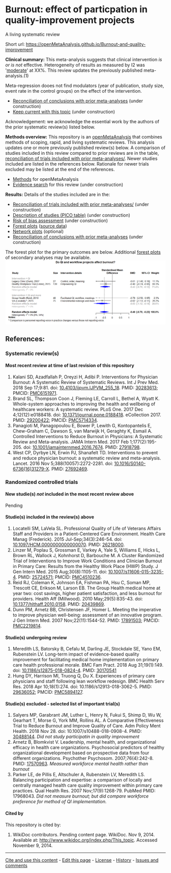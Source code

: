 Burnout: effect of particpation in quality-improvement projects
============================================
A living systematic review

Short url: https://openMetaAnalysis.github.io/Burnout-and-quality-improvement

**Clinical summary:** This meta-analysis suggests that clinical intervention *is or is not* effective. Heterogeneity of results as measured by I2 was '[moderate](http://handbook-5-1.cochrane.org/chapter_9/9_5_2_identifying_and_measuring_heterogeneity.htm)' at XX%. This review updates the previously published meta-analysis.(1)

Meta-regression dooes not find modulators (year of publication, study size, event rate in the control groups) on the effect of the intervention.
* [Reconciliation of conclusions with prior meta-analyses](files/reconciliation-tables/Reconciliation%20of%20conclusions.pdf) (under construction)
* [Keep current with this topic](files/searching/Keep-up.md) (under construction)

Acknowledgement: we acknowledge the essential work by the authors of the prior systematic review(s) listed below.

**Methods overview:** This repository is an [openMetaAnalysis](https://openmetaanalysis.github.io/) that combines methods of scoping, rapid, and living systematic reviews.  This analysis updates one or more previously published review(s) below. A comparison of studies included in this review compared to prior reviews are in the table, [reconciliation of trials included with prior meta-analyses/](files/reconciliation-tables/Reconciliation%20of%20studies.pdf). Newer studies included are listed in the references below. Rationale for newer trials excluded may be listed at the end of the references. 
* [Methods](http://openmetaanalysis.github.io/methods.html) for openMetaAnalysis
* [Evidence search](files/searching/evidence-search.md) for this review (under construction)

**Results:** Details of the studies included are in the:
* [Reconciliation of trials included with prior meta-analyses/](files/reconciliation-tables/Reconciliation%20of%20studies.pdf) (under construction)
* [Description of studies (PICO table)](files/study-details/table-pico.pdf) (under construction)
* [Risk of bias assessment](files/study-details/table-bias.pdf) (under construction)
* [Forest plots](../master/files/forest-plots) ([source data](files/data))
* [Network plots](../master/files/network) (optional)
* [Reconciliation of conclusions with prior meta-analyses](files/reconciliation-tables/Reconciliation%20of%20conclusions.pdf) (under construction)

The forest plot for the primary outcomes are below. Additional [forest plots](files/forest-plots) of secondary analyses may be available. 
![Principle results](files/forest-plots/Outcome-Primary.png)
<!--
The meta-regression for the primary outcomes are below. Additional [meta-regressions](files/metaregression) of secondary analyses may be available. 
![Principle results for benefit](files/metaregression/Outcome-Primary.png "Principle results for benefit]")
-->

References:
----------------------------------

### Systematic review(s)
#### Most recent review at time of last revision of this repository 
1. Kalani SD, Azadfallah P, Oreyzi H, Adibi P. Interventions for Physician Burnout: A Systematic Review of Systematic Reviews. Int J Prev Med. 2018 Sep 17;9:81. doi: [10.4103/ijpvm.IJPVM_255_18](http://dx.doi.org/10.4103/ijpvm.IJPVM_255_18). PMID: [30283613](http://pubmed.gov/30283613); PMCID: [PMC6151971](https://www.ncbi.nlm.nih.gov/pmc/articles/PMC6151971/).
  2. Brand SL, Thompson Coon J, Fleming LE, Carroll L, Bethel A, Wyatt K. Whole-system approaches to improving the health and wellbeing of healthcare workers: A systematic review. PLoS One. 2017 Dec 4;12(12):e0188418. doi: [10.1371/journal.pone.0188418](http://dx.doi.org/10.1371/journal.pone.0188418). eCollection 2017. PMID: [29200422](http://pubmed.gov/29200422); PMCID: [PMC5714334](https://www.ncbi.nlm.nih.gov/pmc/articles/PMC5714334/).
3. Panagioti M, Panagopoulou E, Bower P, Lewith G, Kontopantelis E, Chew-Graham C, Dawson S, van Marwijk H, Geraghty K, Esmail A. Controlled Interventions to Reduce Burnout in Physicians: A Systematic Review and Meta-analysis. JAMA Intern  Med. 2017 Feb 1;177(2):195-205. doi: [10.1001/jamainternmed.2016.7674](http://dx.doi.org/10.1001/jamainternmed.2016.7674). PMID: [27918798](http://pubmed.gov/27918798).
4. West CP, Dyrbye LN, Erwin PJ, Shanafelt TD. Interventions to prevent and reduce physician burnout: a systematic review and meta-analysis. Lancet. 2016 Nov 5;388(10057):2272-2281. doi: [10.1016/S0140-6736(16)31279-X](http://dx.doi.org/10.1016/S0140-6736(16)31279-X). PMID: [27692469](http://pubmed.gov/27692469).

### Randomized controlled trials
#### New studie(s) *not* included in the most recent review above
Pending

#### Studie(s) included in the review(s) above
1. Locatelli SM, LaVela SL. Professional Quality of Life of Veterans Affairs Staff and Providers in a Patient-Centered Care Environment. Health Care Manag (Frederick). 2015 Jul-Sep;34(3):246-54. doi: [10.1097/HCM.0000000000000070](http://dx.doi.org/10.1097/HCM.0000000000000070). PMID: [26218000](http://pubmed.gov/26218000).
2. Linzer M, Poplau S, Grossman E, Varkey A, Yale S, Williams E, Hicks L, Brown RL, Wallock J, Kohnhorst D, Barbouche M. A Cluster Randomized Trial of Interventions to Improve Work Conditions and Clinician Burnout in Primary Care: Results from the Healthy Work Place (HWP) Study. J Gen Intern Med. 2015 Aug;30(8):1105-11. doi: [10.1007/s11606-015-3235-4](http://dx.doi.org/10.1007/s11606-015-3235-4). PMID: [25724571](http://pubmed.gov/25724571); PMCID: [PMC4510236](https://www.ncbi.nlm.nih.gov/pmc/articles/PMC4510236).
3. Reid RJ, Coleman K, Johnson EA, Fishman PA, Hsu C, Soman MP, Trescott CE, Erikson M, Larson EB. The Group Health medical home at year two: cost savings, higher patient satisfaction, and less burnout for providers. Health Aff (Millwood). 2010 May;29(5):835-43. doi: [10.1377/hlthaff.2010.0158](http://dx.doi.org/10.1377/hlthaff.2010.0158). PMID: [20439869](http://pubmed.gov/20439869).
4. Dunn PM, Arnetz BB, Christensen JF, Homer L. Meeting the imperative to improve physician well-being: assessment of an innovative program. J Gen Intern Med. 2007 Nov;22(11):1544-52. PMID: [17891503](http://pubmed.gov/17891503); PMCID: [PMC2219814](https://www.ncbi.nlm.nih.gov/pmc/articles/PMC2219814).

#### Studie(s) undergoing review
1. Meredith LS, Batorsky B, Cefalu M, Darling JE, Stockdale SE, Yano EM, Rubenstein LV. Long-term impact of evidence-based quality improvement for facilitating medical home implementation on primary care health professional morale. BMC Fam Pract. 2018 Aug 31;19(1):149. doi: [10.1186/s12875-018-0824-4](http://dx.doi.org/10.1186/s12875-018-0824-4). PMID: [30170541](http://pubmed.gov/30170541)
2. Hung DY, Harrison MI, Truong Q, Du X. Experiences of primary care physicians and staff following lean workflow redesign. BMC Health Serv Res. 2018 Apr 10;18(1):274. doi: 10.1186/s12913-018-3062-5. PMID: [29636052](http://pubmed.gov/29636052); PMCID: [PMC5894127](https://www.ncbi.nlm.nih.gov/pmc/articles/PMC5894127).

#### Studie(s) excluded - selected list of important trial(s)
1. Salyers MP, Garabrant JM, Luther L, Henry N, Fukui S, Shimp D, Wu W, Gearhart T, Morse G, York MM, Rollins AL. A Comparative Effectiveness Trial to Reduce Burnout and Improve Quality of Care. Adm Policy Ment Health. 2018 Nov 28. doi: 10.1007/s10488-018-0908-4.  PMID: [30488144](http://pubmed.gov/30488144). *Did not study participatin in quality improvement*
2. Arnetz B, Blomkvist V. Leadership, mental health, and organizational efficacy in health care organizations. Psychosocial predictors of healthy organizational development based on prospective data from four different organizations. Psychother Psychosom. 2007;76(4):242-8. PMID:  [17570963](http://pubmed.gov/17570963). *Measured workforce mental health rather than burnout*
3. Parker LE, de Pillis E, Altschuler A, Rubenstein LV, Meredith LS. Balancing participation and expertise: a comparison of locally and centrally managed health care quality improvement within primary care practices. Qual Health Res. 2007 Nov;17(9):1268-79. PubMed PMID: 17968043. *Did not measure burnout; but did compare workforce preference for method of QI implementation.*


#### Cited by
This repository is cited by:

1. WikiDoc contributors. Pending content page. WikiDoc. Nov 9, 2014. Available at: http://www.wikidoc.org/index.php/This_topic. Accessed November 9, 2014. 

-------------------------------
[Cite and use this content](https://github.com/openMetaAnalysis/openMetaAnalysis.github.io/blob/master/reusing.MD)  - [Edit this page](../../edit/master/README.md) - [License](files/LICENSE.md) - [History](../../commits/master/README.md)  - 
[Issues and comments](../../issues?q=is%3Aboth+is%3Aissue)

